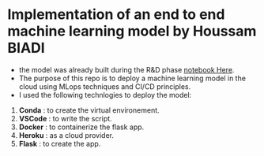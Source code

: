 # Implementation of an end to end machine learning model by Houssam BIADI
- the model was already built during the R&D phase [notebook Here](https://github.com/Houssam-BIADI/Streamlit_app/blob/main/heart_disease_notebook.ipynb).
- The purpose of this repo is to deploy a machine learning model in the cloud using MLops techniques and CI/CD principles. 
- I used the following technlogies to deploy the model:
1. **Conda**  : to create the virtual environement.
2. **VSCode** : to write the script. 
3. **Docker** : to containerize the flask app.
4. **Heroku** : as a cloud provider.
5. **Flask**  : to create the app.

